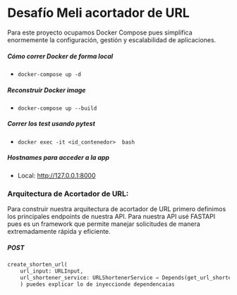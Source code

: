 # Desafío Meli acortador de URL
Para este proyecto ocupamos Docker Compose pues simplifica enormemente la configuración, gestión y escalabilidad de aplicaciones.

##### Cómo correr Docker de forma local

* `docker-compose up -d`

##### Reconstruir Docker image

* `docker-compose up --build `

##### Correr los test usando pytest

* `docker exec -it <id_contenedor>  bash`

##### Hostnames para acceder a la app
* Local: http://127.0.0.1:8000

### Arquitectura de Acortador de URL:
Para construir nuestra arquitectura de acortador de URL primero definimos los  principales endpoints de nuestra API. Para nuestra API usé FASTAPI pues es un framework que permite manejar solicitudes de manera extremadamente rápida y eficiente.

##### POST
```python
create_shorten_url(
    url_input: URLInput,
    url_shortener_service: URLShortenerService = Depends(get_url_shortener_service)
    ) puedes explicar lo de inyeccionde dependencaias
```

